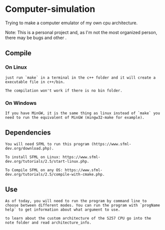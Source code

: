 # Computer-simulation

Trying to make a computer emulator of my own cpu architecture.

Note: This is a personal project and, as I'm not the most organized person, there may be bugs and other .

## Compile

### On Linux

    just run `make` in a terminal in the c++ folder and it will create a executable file in c++/bin.

    The compilation won't work if there is no bin folder.

### On Windows

    If you have MinGW, it is the same thing as linux instead of `make` you need to run the equivalent of MinGW (mingw32-make for example).

## Dependencies

    You will need SFML to run this program (https://www.sfml-dev.org/download.php).

    To install SFML on Linux: https://www.sfml-dev.org/tutorials/2.5/start-linux.php.

    To Compile SFML on any OS: https://www.sfml-dev.org/tutorials/2.5/compile-with-cmake.php.

## Use

    As of today, you will need to run the program by command line to choose between different modes. You can run the program with `progName help` to get information about what argument to use.

    to learn about the custom architecture of the S257 CPU go into the note folder and read architecture_info.
